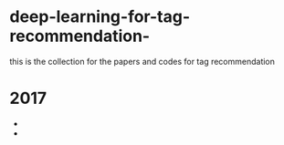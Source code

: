 # deep-learning-for-tag-recommendation-
this is the collection for the papers and codes for tag recommendation

# 2017

* [link]: http://onlinelibrary.wiley.com/doi/10.1002/asi.23736/abstract;jsessionid=FBF97B408AC87EEE815AEA6EF3615A81.f04t02  "A survey on tag recommendation methods"

* [Google]: http://google.com/
